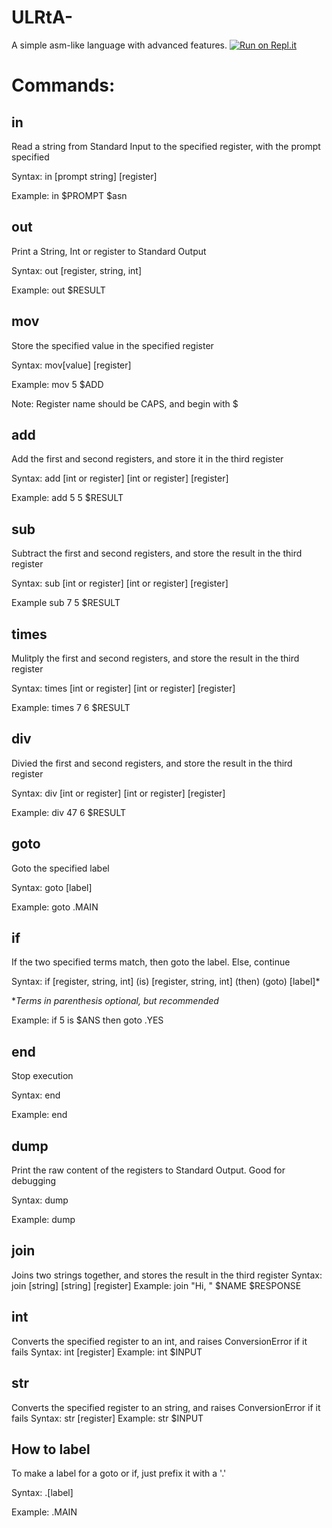 # ULRtA-
A simple asm-like language with advanced features.
[![Run on Repl.it](https://repl.it/badge/github/CodeLongAndProsper90/ULRtA-)](https://repl.it/github/CodeLongAndProsper90/ULRtA-)
# Commands:

## in 
Read a string from Standard Input to the specified register, with the prompt specified

Syntax: in \[prompt string\] \[register\]

Example: in $PROMPT $asn

## out
Print a String, Int or register to Standard Output

Syntax: out \[register, string, int\]

Example: out $RESULT

## mov
Store the specified value in the specified register

Syntax: mov\[value\] \[register\]

Example: mov 5 $ADD

Note: Register name should be CAPS, and begin with $

## add

Add the first and second registers, and store it in the third register

Syntax: add \[int or register\] \[int or register\] \[register\]

Example: add 5 5 $RESULT

## sub

Subtract the first and second registers, and store the result in the third register

Syntax: sub \[int or register\] \[int or register\] \[register\]

Example sub 7 5 $RESULT

## times

Mulitply the first and second registers, and store the result in the third register

Syntax: times \[int or register\] \[int or register\] \[register\]

Example: times 7 6 $RESULT

## div

Divied the first and second registers, and store the result in the third register

Syntax: div \[int or register\] \[int or register\] \[register\]

Example: div 47 6 $RESULT

## goto

Goto the specified label

Syntax: goto \[label\]

Example: goto .MAIN

## if 

If the two specified terms match, then goto the label. Else, continue

Syntax: if \[register, string, int\] (is) \[register, string, int\] (then) (goto) \[label\]\*

\**Terms in parenthesis optional, but recommended*

Example: if 5 is $ANS then goto .YES

## end

Stop execution

Syntax: end

Example: end

## dump

Print the raw content of the registers to Standard Output. Good for debugging

Syntax: dump

Example: dump

## join

Joins two strings together, and stores the result in the third register
Syntax: join \[string\] \[string\] \[register\]
Example: join "Hi, " $NAME $RESPONSE 

## int

Converts the specified register to an int, and raises ConversionError if it fails
Syntax: int \[register\]
Example: int $INPUT

## str


Converts the specified register to an string, and raises ConversionError if it fails
Syntax: str \[register\]
Example: str $INPUT

## How to label

To make a label for a goto or if, just prefix it with a '.'

Syntax: .\[label\]

Example: .MAIN

